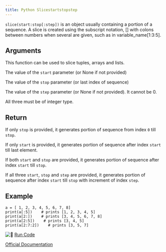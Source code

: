 ```yaml
---
title: Python Slicestartstopstep
---
```

`slice(start:stop[:step])` is an object usually containing a portion of a sequence. A slice is created using the subscript notation, [] with colons between numbers when several are given, such as in variable_name[1:3:5].

## Arguments

This function can be used to slice tuples, arrays and lists.

The value of the `start` parameter (or None if not provided)

The value of the `stop` parameter (or last index of sequence)

The value of the `step` parameter (or None if not provided). It cannot be 0.

All three must be of integer type.

## Return

If only `stop` is provided, it generates portion of sequence from index `0` till `stop`.

If only `start` is provided, it generates portion of sequence after index `start` till last element.

If both `start` and `stop` are provided, it generates portion of sequence after index `start` till `stop`.

If all three `start`, `stop` and `step` are provided, it generates portion of sequence after index `start` till `stop` with increment of index `step`.

## Example

    a = [ 1, 2, 3, 4, 5, 6, 7, 8]
    print(a[:5])    # prints [1, 2, 3, 4, 5]
    print(a[2:])    # prints [3, 4, 5, 6, 7, 8]
    print(a[2:5])    # prints [3, 4, 5]
    print(a[2:7:2])    # prints [3, 5, 7]

![:rocket:](//forum.freecodecamp.com/images/emoji/emoji_one/rocket.png?v=2 ":rocket:") [Run Code](https://repl.it/CT5h)

[Official Documentation](https://docs.python.org/3/library/functions.html#slice)